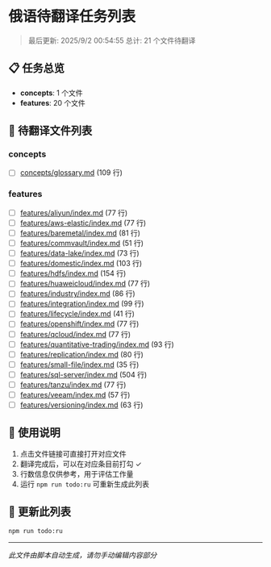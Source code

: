 # 俄语待翻译任务列表

> 最后更新: 2025/9/2 00:54:55
> 总计: 21 个文件待翻译

## 📋 任务总览

- **concepts**: 1 个文件
- **features**: 20 个文件

## 📝 待翻译文件列表

### concepts

- [ ] [concepts/glossary.md](./concepts/glossary.md) (109 行)

### features

- [ ] [features/aliyun/index.md](./features/aliyun/index.md) (77 行)
- [ ] [features/aws-elastic/index.md](./features/aws-elastic/index.md) (77 行)
- [ ] [features/baremetal/index.md](./features/baremetal/index.md) (81 行)
- [ ] [features/commvault/index.md](./features/commvault/index.md) (51 行)
- [ ] [features/data-lake/index.md](./features/data-lake/index.md) (73 行)
- [ ] [features/domestic/index.md](./features/domestic/index.md) (103 行)
- [ ] [features/hdfs/index.md](./features/hdfs/index.md) (154 行)
- [ ] [features/huaweicloud/index.md](./features/huaweicloud/index.md) (77 行)
- [ ] [features/industry/index.md](./features/industry/index.md) (86 行)
- [ ] [features/integration/index.md](./features/integration/index.md) (99 行)
- [ ] [features/lifecycle/index.md](./features/lifecycle/index.md) (41 行)
- [ ] [features/openshift/index.md](./features/openshift/index.md) (77 行)
- [ ] [features/qcloud/index.md](./features/qcloud/index.md) (77 行)
- [ ] [features/quantitative-trading/index.md](./features/quantitative-trading/index.md) (93 行)
- [ ] [features/replication/index.md](./features/replication/index.md) (80 行)
- [ ] [features/small-file/index.md](./features/small-file/index.md) (35 行)
- [ ] [features/sql-server/index.md](./features/sql-server/index.md) (504 行)
- [ ] [features/tanzu/index.md](./features/tanzu/index.md) (77 行)
- [ ] [features/veeam/index.md](./features/veeam/index.md) (57 行)
- [ ] [features/versioning/index.md](./features/versioning/index.md) (63 行)

## 📖 使用说明

1. 点击文件链接可直接打开对应文件
2. 翻译完成后，可以在对应条目前打勾 ✓
3. 行数信息仅供参考，用于评估工作量
4. 运行 `npm run todo:ru` 可重新生成此列表

## 🔄 更新此列表

```bash
npm run todo:ru
```

---

*此文件由脚本自动生成，请勿手动编辑内容部分*
